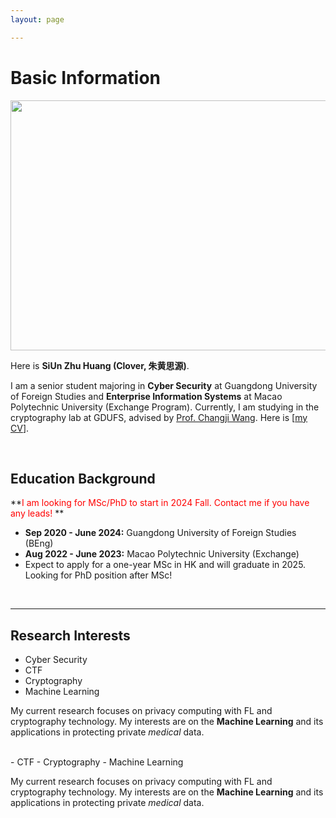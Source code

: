 ```yaml
---
layout: page

---
```


# Basic Information

<img src="https://cloverkid.world/images/Clover.JPG" class="floatpic" width="520" height="400">

Here is **SiUn Zhu Huang (Clover, 朱黄思源)**.

I am a senior student majoring in **Cyber Security** at Guangdong University of Foreign Studies and **Enterprise Information Systems** at Macao Polytechnic University (Exchange Program). Currently, I am studying in the cryptography lab at GDUFS, advised by [Prof. Changji Wang](https://sist.gdufs.edu.cn/info/1291/2153.htm). Here is [[my CV](https://cloverkid.world/file/CV_GDUFS_ZHUHUANGSIYUAN.pdf)].

<br>

## Education Background

**<font color='red'>I am looking for MSc/PhD to start in 2024 Fall. Contact me if you have any leads!</font> **

- **Sep 2020 - June 2024:** Guangdong University of Foreign Studies (BEng)
- **Aug 2022 - June 2023:** Macao Polytechnic University (Exchange)
- Expect to apply for a one-year MSc in HK and will graduate in 2025. Looking for PhD position after MSc!

<br>

---

## Research Interests

- Cyber Security
- CTF
- Cryptography
- Machine Learning

My current research focuses on privacy computing with FL and cryptography technology. My interests are on the **Machine Learning** and its applications in protecting private *medical* data.

<br>
- CTF
- Cryptography
- Machine Learning

My current research focuses on privacy computing with FL and cryptography technology. My interests are on the **Machine Learning** and its applications in protecting private *medical* data.

<br>

